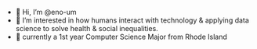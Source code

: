 - 👋 Hi, I’m @eno-um
- 👀 I’m interested in how humans interact with technology & applying data science to solve health & social inequalities. 
- 🌱 currently a 1st year Computer Science Major from Rhode Island 

<!---
eno-um/eno-um is a ✨ special ✨ repository because its `README.md` (this file) appears on your GitHub profile.
You can click the Preview link to take a look at your changes.
--->
